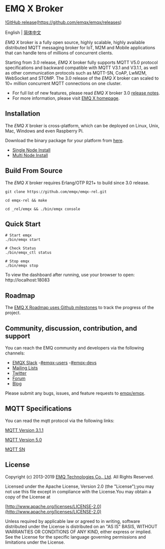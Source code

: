 # EMQ X Broker

[!GitHub release](https://img.shields.io/github/release/emqx/emqx)(https://github.com/emqx/emqx/releases)

English | [简体中文](./README-CN.md)

*EMQ X* broker is a fully open source, highly scalable, highly available distributed MQTT messaging broker for IoT, M2M and Mobile applications that can handle tens of millions of concurrent clients.

Starting from 3.0 release, *EMQ X* broker fully supports MQTT V5.0 protocol specifications and backward compatible with MQTT V3.1 and V3.1.1,  as well as other communication protocols such as MQTT-SN, CoAP, LwM2M, WebSocket and STOMP. The 3.0 release of the *EMQ X* broker can scaled to 10+ million concurrent MQTT connections on one cluster.


- For full list of new features, please read *EMQ X* broker 3.0 [release notes](https://github.com/emqx/emqx/releases/).
- For more information, please visit [EMQ X homepage](http://emqx.io).


## Installation

The *EMQ X* broker is cross-platform, which can be deployed on Linux, Unix, Mac, Windows and even Raspberry Pi.

Download the binary package for your platform from [here](http://emqx.io/downloads).

- [Single Node Install](https://developer.emqx.io/docs/emq/v3/en/install.html)
- [Multi Node Install](https://developer.emqx.io/docs/emq/v3/en/cluster.html)


## Build From Source

The *EMQ X* broker requires Erlang/OTP R21+ to build since 3.0 release.

```
git clone https://github.com/emqx/emqx-rel.git

cd emqx-rel && make

cd _rel/emqx && ./bin/emqx console

```

## Quick Start

    # Start emqx
    ./bin/emqx start

    # Check Status
    ./bin/emqx_ctl status

    # Stop emqx
    ./bin/emqx stop

  To view the dashboard after running, use your browser to open: http://localhost:18083


## Roadmap

The [EMQ X Roadmap uses Github milestones](https://github.com/emqx/emqx/milestones) to track the progress of the project.

## Community, discussion, contribution, and support

You can reach the EMQ community and developers via the following channels:
- [EMQX Slack](http://emqx.slack.com)
   -[#emqx-users](https://emqx.slack.com/messages/CBUF2TTB8/)
   -[#emqx-devs](https://emqx.slack.com/messages/CBSL57DUH/)
- [Mailing Lists](<emqtt@googlegroups.com>)
- [Twitter](https://twitter.com/emqtt)
- [Forum](https://groups.google.com/d/forum/emqtt)
- [Blog](https://medium.com/@emqtt)

Please submit any bugs, issues, and feature requests to [emqx/emqx](https://github.com/emqx/emqx/issues).

## MQTT Specifications

You can read the mqtt protocol via the following links:

[MQTT Version 3.1.1](https://docs.oasis-open.org/mqtt/mqtt/v3.1.1/os/mqtt-v3.1.1-os.html)

[MQTT Version 5.0](https://docs.oasis-open.org/mqtt/mqtt/v5.0/cs02/mqtt-v5.0-cs02.html)

[MQTT SN](http://mqtt.org/new/wp-content/uploads/2009/06/MQTT-SN_spec_v1.2.pdf)

## License

Copyright (c) 2013-2019 [EMQ Technologies Co., Ltd](http://emqx.io). All Rights Reserved.

Licensed under the Apache License, Version 2.0 (the "License");you may not use this file except in compliance with the License.You may obtain a copy of the License at

[http://www.apache.org/licenses/LICENSE-2.0](http://www.apache.org/licenses/LICENSE-2.0)

Unless required by applicable law or agreed to in writing, software distributed under the License is distributed on an "AS IS" BASIS, WITHOUT WARRANTIES OR CONDITIONS OF ANY KIND, either express or implied.
See the License for the specific language governing permissions and limitations under the License.
